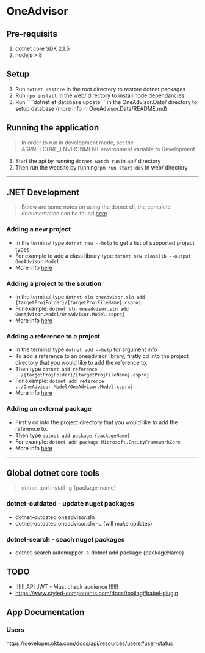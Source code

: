 # OneAdvisor

## Pre-requisits

1. dotnet core SDK 2.1.5
1. nodejs > 8

## Setup

1. Run ```dotnet restore``` in the root directory to restore dotnet packages
1. Run ```npm install``` in the web/ directory to install node dependancies
1. Run ````dotnet ef database update``` in the OneAdvisor.Data/ directory to setup database (more info in OneAdvisor.Data/README.md)

## Running the application

> In order to run in development mode, set the ASPNETCORE_ENVIRONMENT environment variable to Development

1. Start the api by running ```dotnet watch run``` in api/ directory
1. Then run the website by running```npm run start:dev``` in web/ directory

---

## .NET Development

> Below are some notes on using the dotnet cli, the complete documentation can be found [here](https://docs.microsoft.com/en-us/dotnet/core/tools/index?tabs=netcore2x)

### Adding a new project
- In the terminal type ```dotnet new --help``` to get a list of supported project types
- For example to add a class library type ```dotnet new classlib --output OneAdvisor.Model```
- More info [here](https://docs.microsoft.com/en-us/dotnet/core/tools/dotnet-new?tabs=netcore21) 

### Adding a project to the solution
- In the terminal type ```dotnet sln oneadvisor.sln add {targetProjFolder}/{targetProjFileName}.csproj```
- For example: ```dotnet sln oneadvisor.sln add OneAdvisor.Model/OneAdvisor.Model.csproj```
- More info [here](https://docs.microsoft.com/en-us/dotnet/core/tools/dotnet-sln) 

### Adding a reference to a project
- In the terminal type ```dotnet add --help``` for argument info
- To add a reference to an oneadvisor library, firstly cd into the project directory that you would like to add the reference to.
- Then type ```dotnet add reference ../{targetProjFolder}/{targetProjFileName}.csproj```
- For example: ```dotnet add reference ../OneAdvisor.Model/OneAdvisor.Model.csproj```
- More info [here](https://docs.microsoft.com/en-us/dotnet/core/tools/dotnet-add-reference) 

### Adding an external package
- Firstly cd into the project directory that you would like to add the reference to.
- Then type ```dotnet add package {packageName}```
- For example: ```dotnet add package Microsoft.EntityFrameworkCore```
- More info [here](https://docs.microsoft.com/en-us/dotnet/core/tools/dotnet-add-package) 

---

## Global dotnet core tools

> dotnet tool install -g {package-name}

### dotnet-outdated - update nuget packages
- dotnet-outdated oneadvisor.sln
- dotnet-outdated oneadvisor.sln -u   (will make updates)

### dotnet-search - seach nuget packages
- dotnet-search automapper
-> dotnet add package {packageName}


## TODO

- !!!!!! API JWT - Must check audience !!!!!!
- https://www.styled-components.com/docs/tooling#babel-plugin 

## App Documentation

### Users
https://developer.okta.com/docs/api/resources/users#user-status
